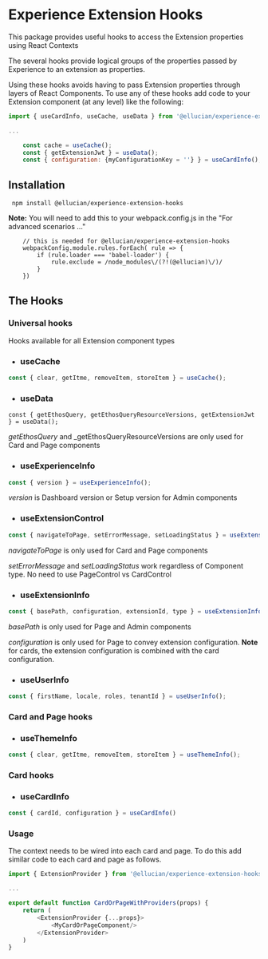 # Experience Extension Hooks

This package provides useful hooks to access the Extension properties using React Contexts

The several hooks provide logical groups of the properties passed by Experience to an extension as properties.

Using these hooks avoids having to pass Extension properties through layers of React Components. To use any of these hooks add code to your Extension component (at any level) like the following:

```javascript
import { useCardInfo, useCache, useData } from '@ellucian/experience-extension-hooks';

...

    const cache = useCache();
    const { getExtensionJwt } = useData();
    const { configuration: {myConfigurationKey = ''} } = useCardInfo();
```

## Installation
` npm install @ellucian/experience-extension-hooks`

__Note:__ You will need to add this to your webpack.config.js in the "For advanced scenarios ..."

```
    // this is needed for @ellucian/experience-extension-hooks
    webpackConfig.module.rules.forEach( rule => {
        if (rule.loader === 'babel-loader') {
            rule.exclude = /node_modules\/(?!(@ellucian)\/)/
        }
    })
```

## The Hooks
### Universal hooks

Hooks available for all Extension component types

* ### useCache
```javascript
const { clear, getItme, removeItem, storeItem } = useCache();
```

* ### useData
`
const { getEthosQuery, getEthosQueryResourceVersions, getExtensionJwt } = useData();
`

_getEthosQuery_ and _getEthosQueryResourceVersions are only used for Card and Page components

* ### useExperienceInfo
```javascript
const { version } = useExperienceInfo();
```
_version_ is Dashboard version or Setup version for Admin components

* ### useExtensionControl
```javascript
const { navigateToPage, setErrorMessage, setLoadingStatus } = useExtensionControl();
```
_navigateToPage_ is only used for Card and Page components

_setErrorMessage_ and _setLoadingStatus_ work regardless of Component type. No need to use PageControl vs CardControl

* ### useExtensionInfo
```javascript
const { basePath, configuration, extensionId, type } = useExtensionInfo();
```
_basePath_ is only used for Page and Admin components

_configuration_ is only used for Page to convey extension configuration. **Note** for cards, the extension configuration is combined with the card configuration.

* ### useUserInfo
```javascript
const { firstName, locale, roles, tenantId } = useUserInfo();
```

### Card and Page hooks
* ### useThemeInfo
```javascript
const { clear, getItme, removeItem, storeItem } = useThemeInfo();
```

### Card hooks
* ### useCardInfo
```javascript
const { cardId, configuration } = useCardInfo()
```

### Usage
The context needs to be wired into each card and page. To do this add similar code to each card and page as follows.

```javascript
import { ExtensionProvider } from '@ellucian/experience-extension-hooks';

...

export default function CardOrPageWithProviders(props) {
    return (
        <ExtensionProvider {...props}>
            <MyCardOrPageComponent/>
        </ExtensionProvider>
    )
}
```
